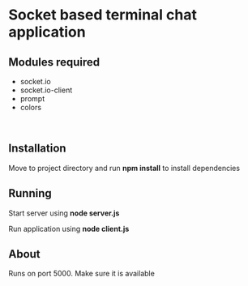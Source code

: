 <h1>Socket based terminal chat application</h1>

<h2>Modules required</h2>
<ul>
<li> socket.io
<li> socket.io-client
<li> prompt
<li> colors
</ul>

<br/>

<h2>Installation</h2>
Move to project directory and run <b>npm install</b> to install dependencies

<h2>Running</h2>

Start server using <b>node server.js</b>

Run application using <b>node client.js</b>

<h2>About</h2>
Runs on port 5000. Make sure it is available